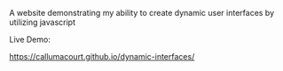 
A website demonstrating my ability to create dynamic user interfaces by utilizing javascript

Live Demo:

https://callumacourt.github.io/dynamic-interfaces/
